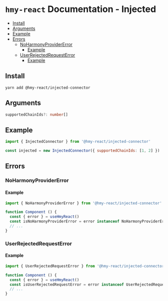 # `hmy-react` Documentation - Injected

- [Install](#install)
- [Arguments](#arguments)
- [Example](#example)
- [Errors](#errors)
  - [NoHarmonyProviderError](#noharmonyprovidererror)
    - [Example](#example-1)
  - [UserRejectedRequestError](#userrejectedrequesterror)
    - [Example](#example-2)

## Install
`yarn add @hmy-react/injected-connector`

## Arguments
```typescript
supportedChainIds?: number[]
```

## Example
```javascript
import { InjectedConnector } from '@hmy-react/injected-connector'

const injected = new InjectedConnector({ supportedChainIds: [1, 2] })
```

## Errors

### NoHarmonyProviderError

#### Example
```javascript
import { NoHarmonyProviderError } from '@hmy-react/injected-connector'

function Component () {
  const { error } = useHmyReact()
  const isNoHarmonyProviderError = error instanceof NoHarmonyProviderError
  // ...
}
```

### UserRejectedRequestError

#### Example
```javascript
import { UserRejectedRequestError } from '@hmy-react/injected-connector'

function Component () {
  const { error } = useHmyReact()
  const isUserRejectedRequestError = error instanceof UserRejectedRequestError
  // ...
}
```

